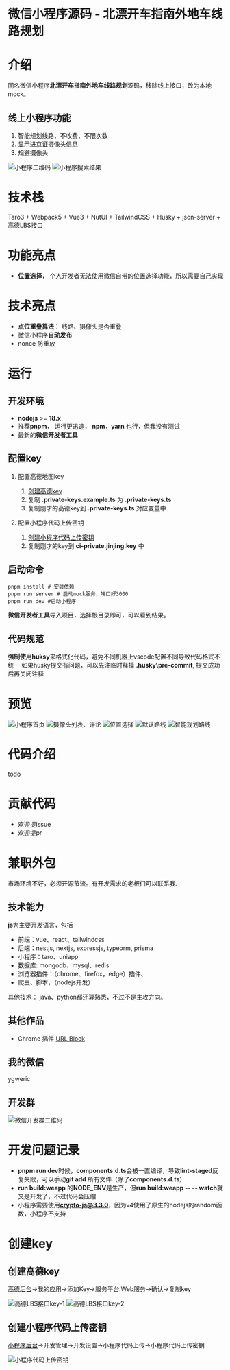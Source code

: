 
# 微信小程序源码 -  北漂开车指南外地车线路规划


# 介绍
同名微信小程序**北漂开车指南外地车线路规划**源码，移除线上接口，改为本地mock。

## 线上小程序功能
1. 智能规划线路，不收费，不限次数 
2. 显示进京证摄像头信息
3. 规避摄像头

![小程序二维码](/images/mp_qr.png)
![小程序搜索结果](/images/wx_search.png)


# 技术栈
Taro3 + Webpack5 + Vue3 + NutUI + TailwindCSS + Husky + json-server + 高德LBS接口

# 功能亮点
* **位置选择**， 个人开发者无法使用微信自带的位置选择功能，所以需要自己实现

# 技术亮点
* **点位重叠算法**： 线路、摄像头是否重叠
* 微信小程序**自动发布**
* nonce 防重放


# 运行

## 开发环境
* **nodejs** >= **18.x**
* 推荐**pnpm**， 运行更迅速， **npm**，**yarn** 也行，但我没有测试
* 最新的**微信开发者工具**

## 配置key
1. 配置高德地图key
    1. [创建高德key](#创建高德key)
    2. 复制 **.private-keys.example.ts** 为 **.private-keys.ts**
    3. 复制刚才的高德key到 **.private-keys.ts** 对应变量中

2. 配置小程序代码上传密钥
    1. [创建小程序代码上传密钥](#创建小程序代码上传密钥)
    2. 复制刚才的key到 **ci-private.jinjing.key** 中



## 启动命令
```
pnpm install # 安装依赖
pnpm run server # 启动mock服务，端口好3000
pnpm run dev #启动小程序
```
**微信开发者工具**导入项目，选择根目录即可，可以看到结果。


## 代码规范
**强制使用huksy**来格式化代码，避免不同机器上vscode配置不同导致代码格式不统一
如果husky提交有问题，可以先注临时释掉 **.husky\pre-commit**, 提交成功后再关闭注释

# 预览

![小程序首页](/images/screenshots/demo_home_load_1.gif)
![摄像头列表、评论](/images/screenshots/demo_camera_detail_list-2.gif)
![位置选择](/images/screenshots/demo_choose_location_3.gif)
![默认路线](/images/screenshots/demo_route_general_4.gif)
![智能规划路线](/images/screenshots/demo_route_avoid_5.gif)

# 代码介绍
todo

# 贡献代码
* 欢迎提issue
* 欢迎提pr

# 兼职外包
市场环境不好，必须开源节流。有开发需求的老板们可以联系我.


## 技术能力
**js**为主要开发语言，包括 
* 前端：vue、react、tailwindcss
* 后端：nestjs, nextjs, expressjs, typeorm, prisma
* 小程序：taro、uniapp
* 数据库: mongodb、mysql、redis
* 浏览器插件：（chrome、firefox，edge）插件、
* 爬虫、脚本，（nodejs开发）

其他技术： java、python都还算熟悉，不过不是主攻方向。

## 其他作品
* Chrome 插件 [URL Block](https://github.com/ygweric/chrome-url-block)


## 我的微信
ygweric

## 开发群
![微信开发群二维码](/images/wx_dev_group_qr.jpg)




# 开发问题记录
* **pnpm run dev**时候，**components.d.ts**会被一直编译，导致**lint-staged**反复失败，可以手动**git add** 所有文件（除了**components.d.ts**）
* **run build:weapp** 的**NODE_ENV**是生产，但**run build:weapp -- -- watch**就又是开发了，不过代码会压缩
* 小程序需要使用**crypto-js@3.3.0**，因为v4使用了原生的nodejs的random函数，小程序不支持


# 创建key
## 创建高德key
[高德后台](https://console.amap.com/dev/key/app)->我的应用->添加Key->服务平台:Web服务->确认->复制key

![高德LBS接口key-1](/images//get_amap_lbs_key_1.png)
![高德LBS接口key-2](/images//get_amap_lbs_key_2.png)



## 创建小程序代码上传密钥
[小程序后台](https://mp.weixin.qq.com/)->开发管理->开发设置->小程序代码上传->小程序代码上传密钥

![小程序代码上传密钥](/images//get_mp_upload_secretkey.png)